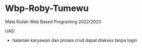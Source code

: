 # Wbp-Roby-Tumewu
Mata Kuliah Web Based Programing 2022/2023

UAS:
- halaman karyawan dan proses crud dapat diakses tanpa login

